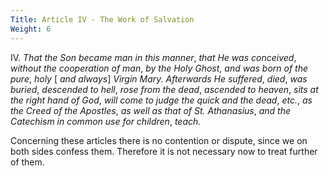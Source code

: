 ```yaml
---
Title: Article IV - The Work of Salvation
Weight: 6
---
```


IV.  _That the Son became man in this manner_, _that He was conceived_, _without
the cooperation of man_, _by the Holy Ghost_, _and
was born of the pure_, _holy_ [ _and always_] _Virgin
Mary. Afterwards He suffered_, _died_, _was buried_,
_descended to hell_, _rose from the dead_, _ascended
to heaven_, _sits at the right hand of God_, _will
come to judge the quick and the dead_, _etc._, _as
the Creed of the Apostles_, _as well as that of St. Athanasius_,
_and the Catechism in common use for children_, _teach._

Concerning these articles there is no contention or dispute, since we on both
sides confess them. Therefore it is not necessary now to treat
further of them.

